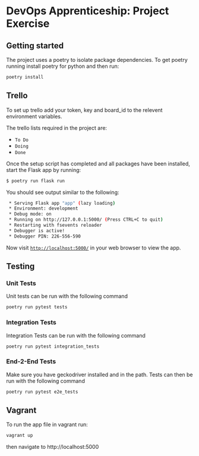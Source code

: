 # DevOps Apprenticeship: Project Exercise

## Getting started

The project uses a poetry to isolate package dependencies. To get poetry running install poetry for python and then run:

```bash
poetry install
```

## Trello

To set up trello add your token, key and board_id to the relevent environment variables.

The trello lists required in the project are:
- `To Do`
- `Doing`
- `Done`

Once the setup script has completed and all packages have been installed, start the Flask app by running:
```bash
$ poetry run flask run
```

You should see output similar to the following:
```bash
 * Serving Flask app "app" (lazy loading)
 * Environment: development
 * Debug mode: on
 * Running on http://127.0.0.1:5000/ (Press CTRL+C to quit)
 * Restarting with fsevents reloader
 * Debugger is active!
 * Debugger PIN: 226-556-590
```
Now visit [`http://localhost:5000/`](http://localhost:5000/) in your web browser to view the app.

## Testing

### Unit Tests

Unit tests can be run with the following command

```bash
poetry run pytest tests
```

### Integration Tests

Integration Tests can be run with the following command

```bash
poetry run pytest integration_tests
```

### End-2-End Tests

Make sure you have geckodriver installed and in the path.
Tests can then be run with the following command

```bash
poetry run pytest e2e_tests
```

## Vagrant

To run the app file in vagrant run:
```bash
vagrant up
```

then navigate to http://localhost:5000

